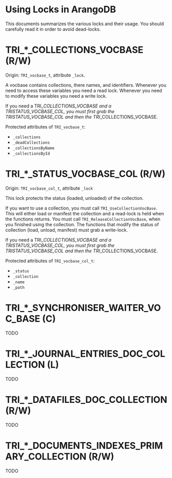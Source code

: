 Using Locks in ArangoDB
=======================

This documents summarizes the various locks and their usage. You should
carefully read it in order to avoid dead-locks.

TRI_*_COLLECTIONS_VOCBASE (R/W)
===============================

Origin: `TRI_vocbase_t`, attribute `_lock`.

A vocbase contains collections, there names, and identifiers. Whenever you need
to access these variables you need a read lock. Whenever you need to modify
these variables you need a write lock.

If you need a TRI_*_COLLECTIONS_VOCBASE and a TRI_*_STATUS_VOCBASE_COL, you must
first grab the TRI_*_STATUS_VOCBASE_COL and then the TRI_*_COLLECTIONS_VOCBASE.

Protected attributes of `TRI_vocbase_t`:

- `_collections`
- `_deadCollections`
- `_collectionsByName`
- `_collectionsById`

TRI_*_STATUS_VOCBASE_COL (R/W)
==============================

Origin: `TRI_vocbase_col_t`, attribute `_lock`

This lock protects the status (loaded, unloaded) of the collection.

If you want to use a collection, you must call `TRI_UseCollectionVocBase`. This
will either load or manifest the collection and a read-lock is held when the
functions returns.  You must call `TRI_ReleaseCollectionVocBase`, when you
finished using the collection. The functions that modify the status of
collection (load, unload, manifest) must grab a write-lock.

If you need a TRI_*_COLLECTIONS_VOCBASE and a TRI_*_STATUS_VOCBASE_COL, you must
first grab the TRI_*_STATUS_VOCBASE_COL and then the TRI_*_COLLECTIONS_VOCBASE.

Protected attributes of `TRI_vocbase_col_t`:

- `_status`
- `_collection`
- `_name`
- `_path`


TRI_*_SYNCHRONISER_WAITER_VOC_BASE (C)
======================================

TODO

TRI_*_JOURNAL_ENTRIES_DOC_COLLECTION (L)
========================================

TODO

TRI_*_DATAFILES_DOC_COLLECTION (R/W)
====================================

TODO

TRI_*_DOCUMENTS_INDEXES_PRIMARY_COLLECTION (R/W)
================================================

TODO
